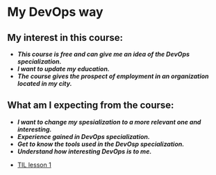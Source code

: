 # My DevOps way

## My interest in this course:
+	___This course is free and can give me an idea of the DevOps specialization.___
+	___I want to update my education.___
+	___The course gives the prospect of employment in an organization located in my city.___

## What am I expecting from the course:
+	___I want to change my spesialization to a more relevant one and interesting.___
+	___Experience gained in DevOps specialization.___
+	___Get to know the tools used in the DevOsp specialization.___
+	___Understand how interesting DevOps is to me.___
 *  [TIL lesson 1](https://github.com/Vadruk/And_DevOPS/blob/main/les_1/readme.md)
